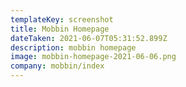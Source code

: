 ```yaml
---
templateKey: screenshot
title: Mobbin Homepage
dateTaken: 2021-06-07T05:31:52.899Z
description: mobbin homepage
image: mobbin-homepage-2021-06-06.png
company: mobbin/index
---
```

